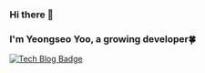 ###                                                                          Hi there 👋
###                                                            I'm Yeongseo Yoo, a growing developer🍀


 [![Tech Blog Badge](http://img.shields.io/badge/-Tech%20blog-black?style=flat-square&logo=github&link=https://zzsza.github.io/)](https://zzsza.github.io/)
